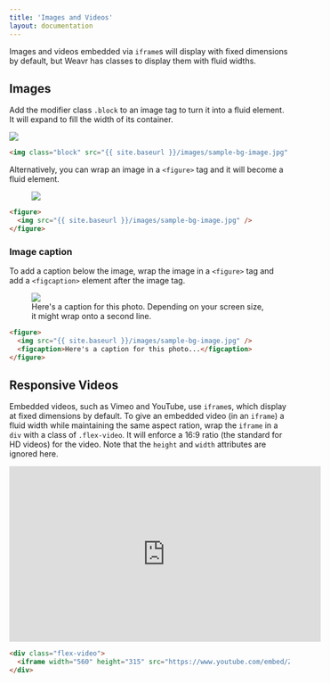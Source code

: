 ```yaml
---
title: 'Images and Videos'
layout: documentation
---
```


Images and videos embedded via `iframe`s will display with fixed dimensions by default, but Weavr has classes to display them with fluid widths.

## Images

Add the modifier class `.block` to an image tag to turn it into a fluid element. It will expand to fill the width of its container.

<div class="demo">
  <img class="block" src="{{ site.baseurl }}/images/sample-bg-image.jpg" />
</div>

```html
<img class="block" src="{{ site.baseurl }}/images/sample-bg-image.jpg" />
```

Alternatively, you can wrap an image in a `<figure>` tag and it will become a fluid element.

<div class="demo">
  <figure>
    <img src="{{ site.baseurl }}/images/sample-bg-image.jpg" />
  </figure>
</div>

```html
<figure>
  <img src="{{ site.baseurl }}/images/sample-bg-image.jpg" />
</figure>
```

### Image caption

To add a caption below the image, wrap the image in a `<figure>` tag and add a `<figcaption>` element after the image tag.

<div class="demo">
  <figure>
    <img src="{{ site.baseurl }}/images/sample-bg-image.jpg" />
    <figcaption>Here's a caption for this photo. Depending on your screen size, it might wrap onto a second line.</figcaption>
  </figure>
</div>

```html
<figure>
  <img src="{{ site.baseurl }}/images/sample-bg-image.jpg" />
  <figcaption>Here's a caption for this photo...</figcaption>
</figure>
```

## Responsive Videos

Embedded videos, such as Vimeo and YouTube, use `iframe`s, which display at fixed dimensions by default. To give an embedded video (in an `iframe`) a fluid width while maintaining the same aspect ration, wrap the `iframe` in a `div` with a class of `.flex-video`. It will enforce a 16:9 ratio (the standard for HD videos) for the video. Note that the `height` and `width` attributes are ignored here.

<div class="demo">
  <div class="flex-video">
    <iframe width="560" height="315" src="https://www.youtube.com/embed/ZIdqa1lsfzU?rel=0&amp;controls=0&amp;showinfo=0" frameborder="0" allowfullscreen></iframe>
  </div>
</div>

```html
<div class="flex-video">
  <iframe width="560" height="315" src="https://www.youtube.com/embed/ZIdqa1lsfzU?rel=0&amp;controls=0&amp;showinfo=0" frameborder="0" allowfullscreen></iframe>
</div>
```
